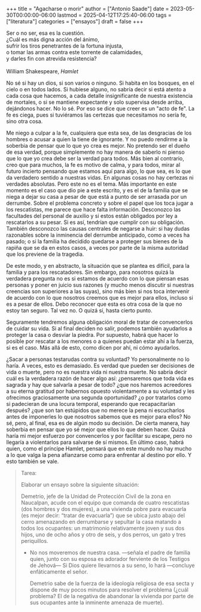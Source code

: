 +++
title = "Agacharse o morir"
author = ["Antonio Saade"]
date = 2023-05-30T00:00:00-06:00
lastmod = 2025-04-12T17:25:40-06:00
tags = ["literatura"]
categories = ["ensayos"]
draft = false
+++

<div class="verse">

Ser o no ser, esa es la cuestión.<br />
¿Cuál es más digna acción del ánimo,<br />
sufrir los tiros penetrantes de la fortuna injusta,<br />
o tomar las armas contra este torrente de calamidades,<br />
y darles fin con atrevida resistencia?<br />
<br />
William Shakespeare, _Hamlet_<br />

</div>

No sé si hay un dios, si son varios o ninguno. Si habita en los bosques, en el cielo o en todos lados. Si hubiese alguno, no sabría decir si está atento a cada cosa que hacemos, a cada detalle insignificante de nuestra existencia de mortales, o si se mantiene expectante y solo supervisa desde arriba, dejándonos hacer. No lo sé. Por eso se dice que creer es un "acto de fe". La fe es ciega, pues si tuviéramos las certezas que necesitamos no sería fe, sino otra cosa.

Me niego a culpar a la fe, cualquiera que esta sea, de las desgracias de los hombres o acusar a quien la tiene de ignorante. Y no puedo rendirme a la soberbia de pensar que lo que yo crea es mejor. No pretendo ser el dueño de esa verdad, porque simplemente no hay manera de saberlo ni pienso que lo que yo crea debe ser la verdad para todos. Más bien al contrario, creo que para muchos, la fe es motivo de calma, y para todos, mirar al futuro incierto pensando que estamos aquí para algo, lo que sea, es lo que da verdadero sentido a nuestras vidas. En algunas cosas no hay certezas ni verdades absolutas. Pero este no es el tema. Más importante en este momento es el caso que dio pie a este escrito, y es el de la familia que se niega a dejar su casa a pesar de que está a punto de ser arrasada por un derrumbe. Sobre el problema concreto y sobre el papel que los toca jugar a los rescatistas, me parece que hace falta información. Desconozco las facultades del personal de auxilio y si estos están obligados por ley a rescatarlos a su pesar. Si es así, tendrían que cumplir con su obligación. También desconozco las causas centrales de negarse a huir: si hay dudas razonables sobre la inminencia del derrumbe anticipado, como a veces ha pasado; o si la familia ha decidido quedarse a proteger sus bienes de la rapiña que se da en estos casos, a veces por parte de la misma autoridad que los previene de la tragedia.

De este modo, y en abstracto, la situación que se plantea es difícil, para la familia y para los rescatadores. Sin embargo, para nosotros quizá la verdadera pregunta no es si estamos de acuerdo con lo que piensan esas personas y poner en juicio sus razones (y mucho menos discutir si nuestras creencias son superiores a las suyas), sino más bien si nos toca intervenir de acuerdo con lo que nosotros creemos que es mejor para ellos, incluso si es a pesar de ellos. Debo reconocer que esta es otra cosa de la que no estoy tan seguro. Tal vez no. O quizá sí, hasta cierto punto.

Seguramente tendremos alguna obligación moral de tratar de convencerlos de cuidar su vida. Si al final deciden no salir, podemos también ayudarlos a proteger la casa o desviar la piedra. Por supuesto, habrá que hacer lo posible por rescatar a los menores o a quienes puedan estar ahí a la fuerza, si es el caso. Más allá de esto, como dicen por ahí, ni cómo ayudarlos.

¿Sacar a personas testarudas contra su voluntad? Yo personalmente no lo haría. A veces, esto es demasiado. Es verdad que pueden ser decisiones de vida o muerte, pero no es nuestra vida ni nuestra muerte. No sabría decir cuál es la verdadera razón de hacer algo así: ¿pensaremos que toda vida es sagrada y hay que salvarla a pesar de todo? ¿que nos haremos acreedores a su eterna gratitud por habernos opuesto violentamente a su voluntad y les ofrecimos graciosamente una segunda oportunidad? ¿o por tratarlos como si padecieran de una locura temporal, esperando que recapacitarían después? ¿que son tan estúpidos que no merece la pena ni escucharlos antes de imponerles lo que nosotros sabemos que es mejor para ellos? No sé, pero, al final, esa es de algún modo su decisión. De cierta manera, hay soberbia en pensar que yo sé mejor que ellos lo que deben hacer. Quizá haría mi mejor esfuerzo por convencerlos y por facilitar su escape, pero no llegaría a violentarlos para salvarse de sí mismos. En último caso, habrá quien, como el príncipe Hamlet, pensará que en este mundo no hay mucho a lo que valga la pena afianzarse como para enfrentar al destino por ello. Y esto también se vale.

> Tarea:
>
> Elaborar un ensayo sobre la siguiente situación:
>
> Demetrio, jefe de la Unidad de Protección Civil de la zona en Naucalpan, acude con el equipo que comanda de cuatro rescatistas (dos hombres y dos mujeres), a una vivienda pobre para evacuarla (es mejor decir: “tratar de evacuarla”) que se ubica justo abajo del cerro amenazando en derrumbarse y sepultar la casa matando a todos los ocupantes: un matrimonio relativamente joven y sus dos hijos, uno de ocho años y otro de seis, y dos perros, un gato y tres periquillos.
>
> -   No nos moveremos de nuestra casa. —señala el padre de familia quien, junto con su esposa es adorador ferviente de los Testigos de Jehová— Si Dios quiere llevarnos a su seno, lo hará —concluye enfáticamente el señor.
>
>     Demetrio sabe de la fuerza de la ideología religiosa de esa secta y dispone de muy pocos minutos para resolver el problema (¿cuál problema? El de la negativa de abandonar la vivienda por parte de sus ocupantes ante la inminente amenaza de muerte).
